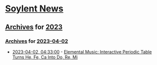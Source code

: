 # [Soylent News](../../../README.md)

## [Archives](../../index.md) for [2023](../index.md)

### [Archives](../../index.md) for [2023-04-02](index.md)

* [2023-04-02, 04:33:00](https://soylentnews.org/article.pl?sid=23/04/01/0327215&from=rss) - [Elemental Music: Interactive Periodic Table Turns He, Fe, Ca Into Do, Re, Mi](https://soylentnews.org/article.pl?sid=23/04/01/0327215&from=rss)
